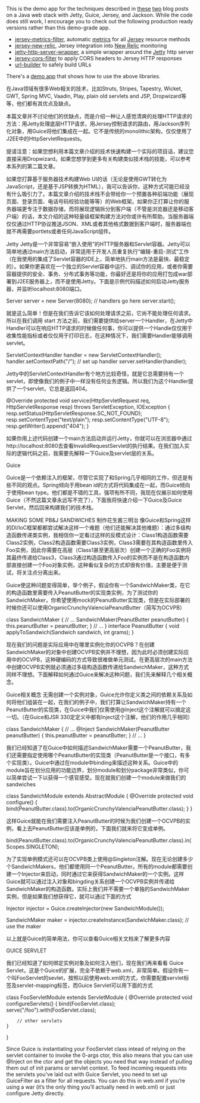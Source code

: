 This is the demo app for the techniques described in [these](http://blog.palominolabs.com/2011/08/15/a-simple-java-web-stack-with-guice-jetty-jersey-and-jackson/) [two](http://blog.palominolabs.com/2012/03/31/extending-the-simple-javajettyguicejerseyjackson-web-stack-with-automatic-jersey-resource-method-metrics/) blog posts on a Java web stack with Jetty, Guice, Jersey, and Jackson. While the code does still work, I encourage you to check out the following production ready versions rather than this demo-grade app.

- [jersey-metrics-filter](https://github.com/palominolabs/jersey-metrics-filter), automatic [metrics](http://metrics.codahale.com/) for all [Jersey](https://jersey.java.net/) resource methods
- [jersey-new-relic](https://github.com/palominolabs/jersey-new-relic), Jersey integration into [New Relic](http://newrelic.com/) monitoring
- [jetty-http-server-wrapper](https://github.com/palominolabs/jetty-http-server-wrapper), a simple wrapper around the [Jetty](http://www.eclipse.org/jetty/) http server
- [jersey-cors-filter](https://github.com/palominolabs/jersey-cors-filter) to apply CORS headers to Jersey HTTP responses
- [url-builder](https://github.com/palominolabs/url-builder) to safely build URLs

There's a [demo app](https://github.com/palominolabs/new-relic-sample-app) that shows how to use the above libraries.

在Java领域有很多Web相关的技术，比如Struts, Stripes, Tapestry, Wicket, GWT, Spring MVC, Vaadin, Play, plain old servlets and JSP, Dropwizard等等，他们都有其优点及缺点。

本篇文章并不讨论他们的优缺点，而是介绍一种让人感觉清爽的处理HTTP请求的方法：用Jetty处理底层HTTP请求，用Jersey控制请求的路由，用Jackson序列化对象，用Guice将他们集成在一起。它不是传统的monolithic架构，仅仅使用了J2EE中的HttpServletRequests。

提请注意：如果您想利用本篇文章介绍的技术快速构建一个实际的项目话，建议您直接采用Dropwizard。如果您想学到更多有关构建类似技术栈的技能，可以参考本系列的第二篇文章。

如果您打算基于服务器技术构建Web UI的话（无论是使用GWT转化为JavaScript，还是基于JSP转换为HTML），我可以告诉你，这种方式可能已经没有什么吸引力了。本篇文章介绍的技术栈不会带给你一个预置各种前端功能（展现页面、登录页面、电话号码校验功能等等）的Web框架。如果你正打算让你的服务器端更专注于数据存储，而将展现逻辑拆分到客户端（不管是浏览器还是移动客户端）的话，本文介绍的这种轻量级框架构建方法对你或许有所帮助。当服务器端仅仅通过HTTP协议推送JSON、XML或者其他格式数据到客户端时，服务器端也就不再需要portlets或者任何JavaScript组件。

Jetty
Jetty是一个非常容易“嵌入使用”的HTTP服务器和Servlet容器。Jetty可以简单地通过main方法启动，非常适用于开发人员重复执行“编辑-重启-测试”工作（在我使用的集成了Servlet容器的IDE上，简单地执行main方法是最快、最稳定的）。如果你更喜欢在一个独立的Servlet容器中运行、调试你的应用，或者你需要容器提供的安全、事务、分布式事务等功能，你最好还是将你的应用打包成war部署到J2EE服务器上，而不是使用Jetty。下面是示例代码描述如何启动Jetty服务器，并监听localhost:8080端口。

Server server = new Server(8080);
// handlers go here
server.start();

就是这么简单！但是在我们告诉它该如何处理请求之前，它尚不能处理任何请求。所以在我们调用 start 方法之前，我们需要提供给server一个Handler，在Jetty中Handler可以在响应HTTP请求的时候做任何事，你可以提供一个Handle仅仅用于收集性能指标或者仅仅用于打印日志，在这种情况下，我们需要Handler能够调用servlet。

ServletContextHandler handler = new ServletContextHandler();
handler.setContextPath("/");
// set up handler
server.setHandler(handler);

Jetty中的ServletContextHandler有个地方比较奇怪，就是它总需要持有一个servlet，即使像我们的例子中一样没有任何业务逻辑。所以我们为这个Handler提供了一个servlet，它总是返回404。

@Override
protected void service(HttpServletRequest req, HttpServletResponse resp) throws ServletException, IOException {
    resp.setStatus(HttpServletResponse.SC_NOT_FOUND);
    resp.setContentType("text/plain");
    resp.setContentType("UTF-8");
    resp.getWriter().append("404");
}

如果你用上述代码创建一个main方法启动并运行Jetty，你就可以在浏览器中通过http://localhost:8080去查看InvalidRequestServlet的执行结果。在我们加入实际的逻辑代码之前，我需要先解释一下Guice及servlet层的关系。

Guice

Guice是一个依赖注入的框架，尽管它实现了和Spring几乎相同的工作，但还是有些不同的观点。Spring倾向于用bean id的方式将代码集成在一起，而Guice倾向于使用bean type。他们都是不错的工具，强项有所不同，我现在仅展示如何使用Guice（不然这篇文章永远写不完了），下面我将快速介绍一下Guice及Guice Servlet，然后回来构建我们的技术栈。


MAKING SOME PB&J SANDWICHES 制作花生酱三明治
像Guice和Spring这样的DI/IoC框架都都尝试解决这样一个难题（他们还能解决其他难题）：通过多级构造函数传递类实例，我相信你一定看过这样的反模式设计：Class1构造函数需要Class2实例，Class2构造函数需要Class3实例，Class3需要在其构造函数里传入Foo实例，因此你需要在高层（Class1甚至更高层次）创建一个正确的Foo实例将其最终传递给Class3，Class3通过构造函数传入Foo的实例而不是在构造函数内部直接创建一个Foo对象实例，这种看似复杂的方式却很有价值，主要是便于测试，将关注点分离出来。

Guice使这种问题变得简单，举个例子，假设你有一个SandwichMaker类，在它的构造函数里需要传入PeanutButter的实现类实例，为了测试你的SandwichMaker，你希望使用mock的PeanutButter实现类，但是在实际部署的时候你还可以使用OrganicCrunchyValenciaPeanutButter（简写为OCVPB）

class SandwichMaker {
// ...
    SandwichMaker(PeanutButter peanutButter) {
        this.peanutButter = peanutButter;
    }
// ...
}
interface PeanutButter {
    void applyToSandwich(Sandwich sandwich, int grams);
}

现在我们的问题是实际应用中在哪里实例化你的OCVPB？在创建SandwichMaker的对象中创建OCVPB实例并不理想，因为此时必须创建实际应用中的OCVPB，这种硬编码的方式导致很难做单元测试。在更高层次的main方法中创建OCVPB实例就必须通过多级构造函数传递给SandwichMaker，这种方式同样不理想。下面解释如何通过Guice来解决这种问题，我们先来解释几个相关概念。

Guice相关概念
无需创建一个实例对象，Guice允许你定义类之间的依赖关系及如何将他们组装在一起，在我们的例子中，我们打算让SandwichMaker持有一个PeanutButter的实现类，在Guice中我们仅需使用@Inject这个注解就可以搞定这一切。（在Guice和JSR 330定定义中都有Inject这个注解，他们的作用几乎相同）

class SandwichMaker {
// ...
    @Inject
    SandwichMaker(PeanutButter peanutButter) {
        this.peanutButter = peanutButter;
    }
// ...
}

我们已经知道了在Guice中如何描述SandwichMaker需要一个PeanutButter，我们还需要指定使用哪个PeanutButter的实现类（PeanutButter是一个接口，有多个实现类）。Guice中通过在module中binding来描述这种关系。Guice中的module旨在划分应用的功能边界，划分module和划分package非常类似，你可以简单尝试一下以获得一个感官感受。现在就我们创建一个module来做我们的sandwiches

class SandwichModule extends AbstractModule {
    @Override
    protected void configure() {
        bind(PeanutButter.class).to(OrganicCrunchyValenciaPeanutButter.class);
    }
}

这样Guice就能在我们需要注入PeanutButter的时候为我们创建一个OCVPB的实例，看上去PeanutButter应该是单例的，下面我们就来将它变成单例。

bind(PeanutButter.class).to(OrganicCrunchyValenciaPeanutButter.class).in(Scopes.SINGLETON);

为了实现单例模式还可以在OCVPB类上使用@Singleton注解。现在无论创建多少个SandwichMakers，他们都使用同一个PeanutButter。所有的module都需要创建一个Injector来启动，同时通过它来获得SandwichMaker的一个实例。这样Guice就可以通过注入对象和bingding关系创建一个OCVPB实例并传递给SandwichMaker的构造函数。实际上我们并不需要一个单独的SandwichMaker实例，但是如果我们想获得它，就可以通过下面的方式

Injector injector = Guice.createInjector(new SandwichModule());
 
SandwichMaker maker = injector.createInstance(SandwichMaker.class);
// use the maker

以上就是Guice的简单用法，你可以查看Guice相关文档来了解更多内容

GUICE SERVLET

我们已经知道了如何绑定实例对象及如何注入他们，现在我们再来看看 Guice Servlet，这是个Guice的扩展，完全不依赖于web.xml，非常简单。假设你有一个叫FooServlet的sevlet，按照以前使用web.xml的方式，你需要配置servlet标签及servlet-mapping标签，而Guice Servlet可以用下面的方式

class FooServletModule extends ServletModule {
    @Override
    protected void configureServlets() {
        bind(FooServlet.class);
        serve("/foo").with(FooServlet.class);
 
        // other servlets
    }
}

Since Guice is instantiating your FooServlet class intead of relying on the servlet container to invoke the 0-args ctor, this also means that you can use @Inject on the ctor and get the objects you need that way instead of pulling them out of init params or servlet context. To feed incoming requests into the servlets you’ve laid out with Guice Servlet, you need to set up GuiceFilter as a filter for all requests. You can do this in web.xml if you’re using a war (it’s the only thing you’ll actually need in web.xml) or just configure Jetty directly.


